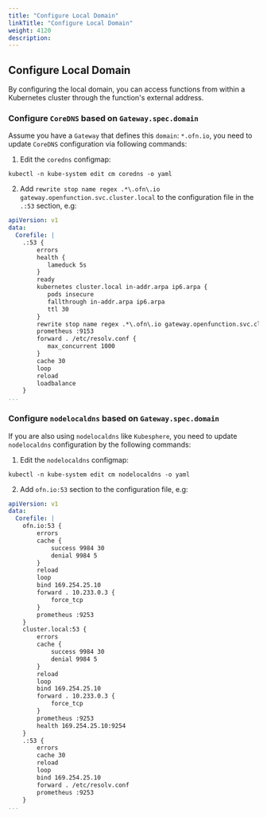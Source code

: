 ```yaml
---
title: "Configure Local Domain"
linkTitle: "Configure Local Domain"
weight: 4120 
description:
---
```


## Configure Local Domain
By configuring the local domain, you can access functions from within a Kubernetes cluster through the function's external address.
### Configure `CoreDNS` based on `Gateway.spec.domain`
Assume you have a `Gateway` that defines this `domain`: `*.ofn.io`, you need to update `CoreDNS` configuration via following commands:
1. Edit the `coredns` configmap:
```shell=
kubectl -n kube-system edit cm coredns -o yaml
```
2. Add `rewrite stop name regex .*\.ofn\.io gateway.openfunction.svc.cluster.local` to the configuration file in the `.:53` section, e.g:
```yaml
apiVersion: v1
data:
  Corefile: |
    .:53 {
        errors
        health {
           lameduck 5s
        }
        ready
        kubernetes cluster.local in-addr.arpa ip6.arpa {
           pods insecure
           fallthrough in-addr.arpa ip6.arpa
           ttl 30
        }
        rewrite stop name regex .*\.ofn\.io gateway.openfunction.svc.cluster.local
        prometheus :9153
        forward . /etc/resolv.conf {
           max_concurrent 1000
        }
        cache 30
        loop
        reload
        loadbalance
    }
...
```
### Configure `nodelocaldns` based on `Gateway.spec.domain`
If you are also using `nodelocaldns` like `Kubesphere`, you need to update `nodelocaldns` configuration by the following commands:
1. Edit the `nodelocaldns` configmap:
```shell=
kubectl -n kube-system edit cm nodelocaldns -o yaml
```
2. Add `ofn.io:53` section to the configuration file, e.g:
```yaml
apiVersion: v1
data:
  Corefile: |
    ofn.io:53 {
        errors
        cache {
            success 9984 30
            denial 9984 5
        }
        reload
        loop
        bind 169.254.25.10
        forward . 10.233.0.3 {
            force_tcp
        }
        prometheus :9253
    }
    cluster.local:53 {
        errors
        cache {
            success 9984 30
            denial 9984 5
        }
        reload
        loop
        bind 169.254.25.10
        forward . 10.233.0.3 {
            force_tcp
        }
        prometheus :9253
        health 169.254.25.10:9254
    }
    .:53 {
        errors
        cache 30
        reload
        loop
        bind 169.254.25.10
        forward . /etc/resolv.conf
        prometheus :9253
    }
...
```